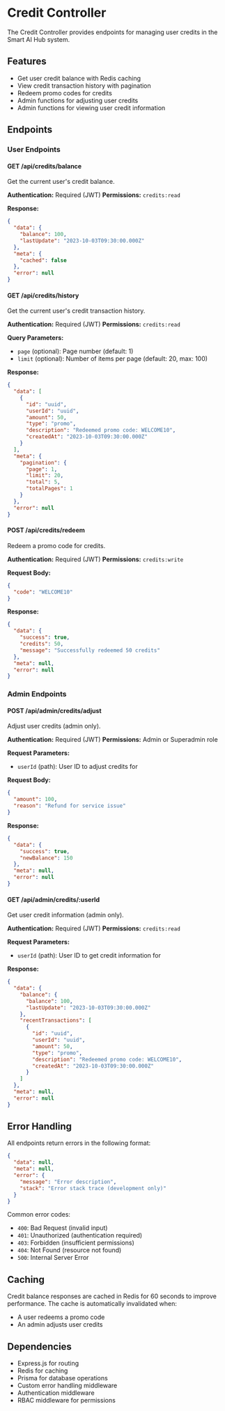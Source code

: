# Credit Controller

The Credit Controller provides endpoints for managing user credits in the Smart AI Hub system.

## Features

- Get user credit balance with Redis caching
- View credit transaction history with pagination
- Redeem promo codes for credits
- Admin functions for adjusting user credits
- Admin functions for viewing user credit information

## Endpoints

### User Endpoints

#### GET /api/credits/balance
Get the current user's credit balance.

**Authentication:** Required (JWT)
**Permissions:** `credits:read`

**Response:**
```json
{
  "data": {
    "balance": 100,
    "lastUpdate": "2023-10-03T09:30:00.000Z"
  },
  "meta": {
    "cached": false
  },
  "error": null
}
```

#### GET /api/credits/history
Get the current user's credit transaction history.

**Authentication:** Required (JWT)
**Permissions:** `credits:read`

**Query Parameters:**
- `page` (optional): Page number (default: 1)
- `limit` (optional): Number of items per page (default: 20, max: 100)

**Response:**
```json
{
  "data": [
    {
      "id": "uuid",
      "userId": "uuid",
      "amount": 50,
      "type": "promo",
      "description": "Redeemed promo code: WELCOME10",
      "createdAt": "2023-10-03T09:30:00.000Z"
    }
  ],
  "meta": {
    "pagination": {
      "page": 1,
      "limit": 20,
      "total": 5,
      "totalPages": 1
    }
  },
  "error": null
}
```

#### POST /api/credits/redeem
Redeem a promo code for credits.

**Authentication:** Required (JWT)
**Permissions:** `credits:write`

**Request Body:**
```json
{
  "code": "WELCOME10"
}
```

**Response:**
```json
{
  "data": {
    "success": true,
    "credits": 50,
    "message": "Successfully redeemed 50 credits"
  },
  "meta": null,
  "error": null
}
```

### Admin Endpoints

#### POST /api/admin/credits/adjust
Adjust user credits (admin only).

**Authentication:** Required (JWT)
**Permissions:** Admin or Superadmin role

**Request Parameters:**
- `userId` (path): User ID to adjust credits for

**Request Body:**
```json
{
  "amount": 100,
  "reason": "Refund for service issue"
}
```

**Response:**
```json
{
  "data": {
    "success": true,
    "newBalance": 150
  },
  "meta": null,
  "error": null
}
```

#### GET /api/admin/credits/:userId
Get user credit information (admin only).

**Authentication:** Required (JWT)
**Permissions:** `credits:read`

**Request Parameters:**
- `userId` (path): User ID to get credit information for

**Response:**
```json
{
  "data": {
    "balance": {
      "balance": 100,
      "lastUpdate": "2023-10-03T09:30:00.000Z"
    },
    "recentTransactions": [
      {
        "id": "uuid",
        "userId": "uuid",
        "amount": 50,
        "type": "promo",
        "description": "Redeemed promo code: WELCOME10",
        "createdAt": "2023-10-03T09:30:00.000Z"
      }
    ]
  },
  "meta": null,
  "error": null
}
```

## Error Handling

All endpoints return errors in the following format:

```json
{
  "data": null,
  "meta": null,
  "error": {
    "message": "Error description",
    "stack": "Error stack trace (development only)"
  }
}
```

Common error codes:
- `400`: Bad Request (invalid input)
- `401`: Unauthorized (authentication required)
- `403`: Forbidden (insufficient permissions)
- `404`: Not Found (resource not found)
- `500`: Internal Server Error

## Caching

Credit balance responses are cached in Redis for 60 seconds to improve performance. The cache is automatically invalidated when:
- A user redeems a promo code
- An admin adjusts user credits

## Dependencies

- Express.js for routing
- Redis for caching
- Prisma for database operations
- Custom error handling middleware
- Authentication middleware
- RBAC middleware for permissions